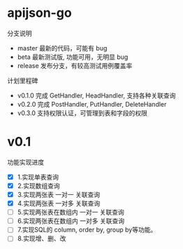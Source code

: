 # apijson-go

分支说明
- master 最新的代码，可能有 bug
- beta 最新测试版, 功能可用，无明显 bug
- release 发布分支，有较高测试用例覆盖率

计划里程碑
- v0.1.0 完成 GetHandler, HeadHandler, 支持各种关联查询
- v0.2.0 完成 PostHandler, PutHandler, DeleteHandler
- v0.3.0 支持权限认证，可管理到表和字段的权限

# v0.1
功能实现进度
- [x] 1.实现单表查询
- [x] 2.实现数组查询
- [x] 3.实现两张表 一对一 关联查询
- [x] 4.实现两张表 一对多 关联查询
- [ ] 5.实现两张表在数组内 一对一 关联查询
- [ ] 6.实现两张表在数组内 一对多 关联查询
- [ ] 7.实现SQL的 column, order by, group by等功能。
- [ ] 8.实现增、删、改